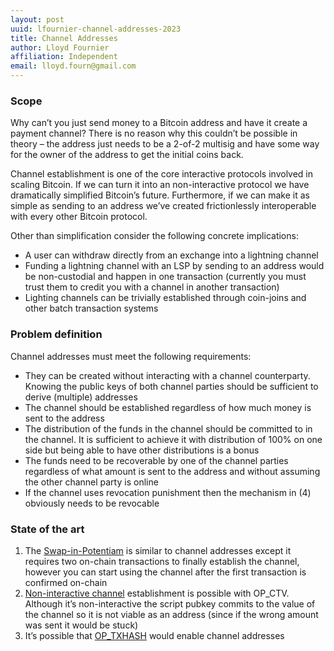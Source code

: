 ```yaml
---
layout: post
uuid: lfournier-channel-addresses-2023
title: Channel Addresses
author: Lloyd Fournier
affiliation: Independent
email: lloyd.fourn@gmail.com
---
```


### Scope

Why can’t you just send money to a Bitcoin address and have it create a payment channel? There is no reason why this couldn’t be possible in theory – the address just needs to be a 2-of-2 multisig and have some way for the owner of the address to get the initial coins back.

Channel establishment is one of the core interactive protocols involved in scaling Bitcoin. If we can turn it into an non-interactive protocol we have dramatically simplified Bitcoin’s future. Furthermore, if we can make it as simple as sending to an address we’ve created frictionlessly interoperable with every other Bitcoin protocol.

Other than simplification consider the following concrete implications:

- A user can withdraw directly from an exchange into a lightning channel
- Funding a lightning channel with an LSP by sending to an address would be non-custodial and happen in one transaction (currently you must trust them to credit you with a channel in another transaction)
- Lighting channels can be trivially established through coin-joins and other batch transaction systems

### Problem definition

Channel addresses must meet the following requirements:

- They can be created without interacting with a channel counterparty. Knowing the public keys of both channel parties should be sufficient to derive (multiple) addresses
- The channel should be established regardless of how much money is sent to the address
- The distribution of the funds in the channel should be committed to in the channel. It is sufficient to achieve it with distribution of 100% on one side but being able to have other distributions is a bonus
- The funds need to be recoverable by one of the channel parties regardless of what amount is sent to the address and without assuming the other channel party is online
- If the channel uses revocation punishment then the mechanism in (4) obviously needs to be revocable

### State of the art

1. The [Swap-in-Potentiam](https://bitcoinops.org/en/newsletters/2023/01/11/#non-interactive-ln-channel-open-commitments') is similar to channel addresses except it requires two on-chain transactions to finally establish the channel, however you can start using the channel after the first transaction is confirmed on-chain
2. [Non-interactive channel](https://utxos.org/uses/non-interactive-channels) establishment is possible with OP_CTV. Although it’s non-interactive the script pubkey commits to the value of the channel so it is not viable as an address (since if the wrong amount was sent it would be stuck)
3. It’s possible that [OP_TXHASH](https://lists.linuxfoundation.org/pipermail/bitcoin-dev/2023-September/021975.html) would enable channel addresses